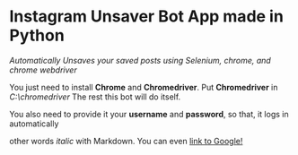 # Instagram Unsaver Bot App made in Python 

*Automatically Unsaves your saved posts using Selenium, chrome, and chrome webdriver*

You just need to install **Chrome** and **Chromedriver**.
Put **Chromedriver** in *C:\chromedriver*
The rest this bot will do itself.

You also need to provide it your **username** and **password**,
so that, it logs in automatically



other words *italic* with Markdown. You can even [link to Google!](http://google.com)